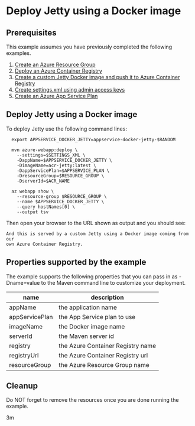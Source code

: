 
# Deploy Jetty using a Docker image

## Prerequisites

This example assumes you have previously completed the following examples.

1. [Create an Azure Resource Group](../../group/create/)
1. [Deploy an Azure Container Registry](../../acr/create/)
1. [Create a custom Jetty Docker image and push it to Azure Container Registry](../../acr/jetty/)
1. [Create settings.xml using admin access keys](../../acr/create-settings-xml/)
1. [Create an Azure App Service Plan](../create-plan/)

## Deploy Jetty using a Docker image

To deploy Jetty use the following command lines:

```shell
  export APPSERVICE_DOCKER_JETTY=appservice-docker-jetty-$RANDOM

  mvn azure-webapp:deploy \
    --settings=$SETTINGS_XML \
    -DappName=$APPSERVICE_DOCKER_JETTY \
    -DimageName=acr-jetty:latest \
    -DappServicePlan=$APPSERVICE_PLAN \
    -DresourceGroup=$RESOURCE_GROUP \
    -DserverId=$ACR_NAME

  az webapp show \
    --resource-group $RESOURCE_GROUP \
    --name $APPSERVICE_DOCKER_JETTY \
    --query hostNames[0] \
    --output tsv
```

Then open your browser to the URL shown as output and you should see:

```text
And this is served by a custom Jetty using a Docker image coming from our 
own Azure Container Registry.
```

## Properties supported by the example

The example supports the following properties that you can pass in as -Dname=value
to the Maven command line to customize your deployment.

| name                   | description                       |
|------------------------|-----------------------------------|
| appName                | the application name              |
| appServicePlan         | the App Service plan to use       |
| imageName              | the Docker image name             |
| serverId               | the Maven server id               |
| registry               | the Azure Container Registry name |
| registryUrl            | the Azure Container Registry url  |
| resourceGroup          | the Azure Resource Group name     |

## Cleanup

Do NOT forget to remove the resources once you are done running the example.

3m
